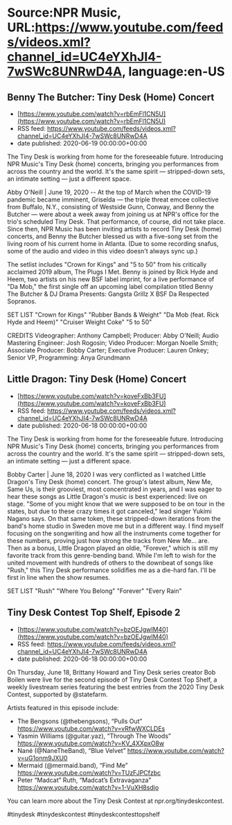 # Source:NPR Music, URL:https://www.youtube.com/feeds/videos.xml?channel_id=UC4eYXhJI4-7wSWc8UNRwD4A, language:en-US

## Benny The Butcher: Tiny Desk (Home) Concert
 - [https://www.youtube.com/watch?v=rbEmFl1CN5U](https://www.youtube.com/watch?v=rbEmFl1CN5U)
 - RSS feed: https://www.youtube.com/feeds/videos.xml?channel_id=UC4eYXhJI4-7wSWc8UNRwD4A
 - date published: 2020-06-19 00:00:00+00:00

The Tiny Desk is working from home for the foreseeable future. Introducing NPR Music's Tiny Desk (home) concerts, bringing you performances from across the country and the world. It's the same spirit — stripped-down sets, an intimate setting — just a different space.

Abby O'Neill | June 19, 2020 -- At the top of March when the COVID-19 pandemic became imminent, Griselda — the triple threat emcee collective from Buffalo, N.Y., consisting of Westside Gunn, Conway, and Benny the Butcher — were about a week away from joining us at NPR's office for the trio's scheduled Tiny Desk. That performance, of course, did not take place. Since then, NPR Music has been inviting artists to record Tiny Desk (home) concerts, and Benny the Butcher blessed us with a five-song set from the living room of his current home in Atlanta. (Due to some recording snafus, some of the audio and video in this video doesn't always sync up.)

The setlist includes "Crown for Kings" and "5 to 50" from his critically acclaimed 2019 album, The Plugs I Met. Benny is joined by Rick Hyde and Heem, two artists on his new BSF label imprint, for a live performance of "Da Mob," the first single off an upcoming label compilation titled Benny The Butcher & DJ Drama Presents: Gangsta Grillz X BSF Da Respected Sopranos.

SET LIST
"Crown for Kings"
"Rubber Bands & Weight"
"Da Mob (feat. Rick Hyde and Heem)"
"Cruiser Weight Coke"
"5 to 50"

CREDITS
Videographer: Anthony Campbell; Producer: Abby O'Neill; Audio Mastering Engineer: Josh Rogosin; Video Producer: Morgan Noelle Smith; Associate Producer: Bobby Carter; Executive Producer: Lauren Onkey; Senior VP, Programming: Anya Grundmann

## Little Dragon: Tiny Desk (Home) Concert
 - [https://www.youtube.com/watch?v=koveFxBb3FU](https://www.youtube.com/watch?v=koveFxBb3FU)
 - RSS feed: https://www.youtube.com/feeds/videos.xml?channel_id=UC4eYXhJI4-7wSWc8UNRwD4A
 - date published: 2020-06-18 00:00:00+00:00

The Tiny Desk is working from home for the foreseeable future. Introducing NPR Music's Tiny Desk (home) concerts, bringing you performances from across the country and the world. It's the same spirit — stripped-down sets, an intimate setting — just a different space.

Bobby Carter | June 18, 2020 
I was very conflicted as I watched Little Dragon's Tiny Desk (home) concert. The group's latest album, New Me, Same Us, is their grooviest, most concentrated in years, and I was eager to hear these songs as Little Dragon's music is best experienced: live on stage. "Some of you might know that we were supposed to be on tour in the states, but due to these crazy times it got canceled," lead singer Yukimi Nagano says. On that same token, these stripped-down iterations from the band's home studio in Sweden move me but in a different way. I find myself focusing on the songwriting and how all the instruments come together for these numbers, proving just how strong the tracks from New Me... are. Then as a bonus, Little Dragon played an oldie, "Forever," which is still my favorite track from this genre-bending band. While I'm left to wish for the united movement with hundreds of others to the downbeat of songs like "Rush," this Tiny Desk performance solidifies me as a die-hard fan. I'll be first in line when the show resumes.

SET LIST
"Rush"
"Where You Belong"
"Forever"
"Every Rain"

## Tiny Desk Contest Top Shelf, Episode 2
 - [https://www.youtube.com/watch?v=bzOEJgwIM40](https://www.youtube.com/watch?v=bzOEJgwIM40)
 - RSS feed: https://www.youtube.com/feeds/videos.xml?channel_id=UC4eYXhJI4-7wSWc8UNRwD4A
 - date published: 2020-06-18 00:00:00+00:00

On Thursday, June 18, Brittany Howard and Tiny Desk series creator Bob Boilen were live for the second episode of Tiny Desk Contest Top Shelf, a weekly livestream series featuring the best entries from the 2020 Tiny Desk Contest, supported by @statefarm.

Artists featured in this episode include:
- The Bengsons (@thebengsons), “Pulls Out” https://www.youtube.com/watch?v=vRfwWXCLDEs
- Yasmin Williams (@guitar.yaz), “Through The Woods” https://www.youtube.com/watch?v=KV_4XXpxO8w
- Nané (@NaneTheBand), “Blue Velvet” https://www.youtube.com/watch?v=uG1onm9JXU0
- Mermaid (@mermaid.band), “Find Me” https://www.youtube.com/watch?v=TUzFJPCfzbc
- Peter “Madcat” Ruth, “Madcat’s Extravaganza” https://www.youtube.com/watch?v=1-VuXH8sdjo

You can learn more about the Tiny Desk Contest at npr.org/tinydeskcontest.

#tinydesk #tinydeskcontest #tinydeskcontesttopshelf

